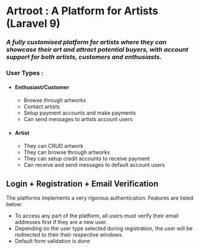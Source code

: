 # Artroot : A Platform for Artists (Laravel 9)
### *A fully customised platform for artists where they can showcase their art and attract potential buyers, with account support for both artists, customers and enthusiasts.*
### User Types :

- #### Enthusiast/Customer 
    - Browse through artworks
    - Contact artists
    - Setup payment accounts and make payments
    - Can send messages to artists account users
- #### Artist
    - They can CRUD artwork
    - They can browse through artworks
    - They can setup credit accounts to receive payment
    - Can receive and send messages to default account users

## Login + Registration + Email Verification
The platforms implements a very rigorous authentication. Features are listed below:
- To access any part of the platform, all users must verify their email addresses first if they are a new user. 
- Depending on the user type selected during registration, the user will be redirected to their their respective windows.
- Default form validation is done
